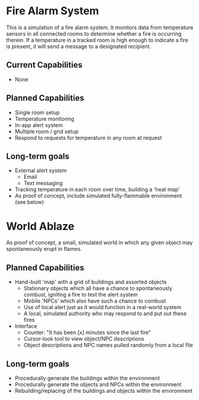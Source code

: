 # Fire Alarm System #

This is a simulation of a fire alarm system. It monitors data from temperature sensors in all connected rooms to determine whether a fire is occurring therein. If a temperature in a tracked room is high enough to indicate a fire is present, it will send a message to a designated recipient.

## Current Capabilities ##

- None

## Planned Capabilities ##

- Single room setup
- Temperature monitoring
- In-app alert system 
- Multiple room / grid setup
- Respond to requests for temperature in any room at request

## Long-term goals ##

- External alert system
    - Email
    - Text messaging
- Tracking temperature in each room over time, building a 'heat map'
- As proof of concept, include simulated fully-flammable environment (see below)


# World Ablaze #

As proof of concept, a small, simulated world in which any given object may spontaneously erupt in flames.

## Planned Capabilities ##

- Hand-built 'map' with a grid of buildings and assorted objects
    - Stationary objects which all have a chance to spontaneously combust, igniting a fire to test the alert system
    - Mobile 'NPCs' which also have such a chance to combust
    - Use of local alert just as it would function in a real-world system
    - A local, simulated authority who may respond to and put out these fires
- Interface
    - Counter: "It has been [x] minutes since the last fire"
    - Cursor-look tool to view object/NPC descriptions 
    - Object descriptions and NPC names pulled randomly from a local file

## Long-term goals ##

- Procedurally generate the buildings within the environment
- Procedurally generate the objects and NPCs within the environment
- Rebuilding/replacing of the buildings and objects within the environment
